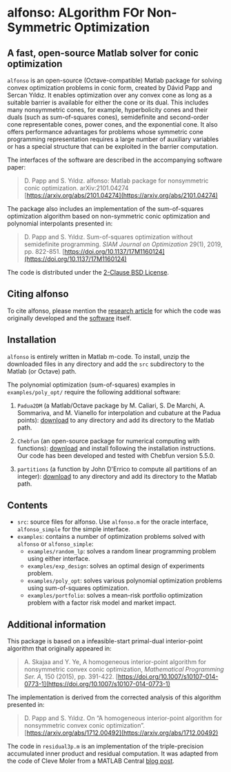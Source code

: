 # alfonso: ALgorithm FOr Non-Symmetric Optimization

## A fast, open-source Matlab solver for conic optimization

`alfonso` is an open-source (Octave-compatible) Matlab package for solving convex optimization problems in conic form, created by Dávid Papp and Sercan Yıldız. It enables optimization over any convex cone as long as a suitable barrier is available for either the cone or its dual. This includes many nonsymmetric cones, for example, hyperbolicity cones and their duals (such as sum-of-squares cones), semidefinite and second-order cone representable cones, power cones, and the exponential cone. It also offers performance advantages for problems whose symmetric cone programming representation requires a large number of auxiliary variables or has a special structure that can be exploited in the barrier computation.

The interfaces of the software are described in the accompanying software paper:
> D. Papp and S. Yıldız. alfonso: Matlab package for nonsymmetric conic optimization. arXiv:2101.04274 [https://arxiv.org/abs/2101.04274](https://arxiv.org/abs/2101.04274) 

The package also includes an implementation of the sum-of-squares optimization algorithm based on non-symmetric conic optimization and polynomial interpolants presented in:

> D. Papp and S. Yıldız. Sum-of-squares optimization without semidefinite programming. *SIAM Journal on Optimization* 29(1), 2019, pp. 822-851. [https://doi.org/10.1137/17M1160124](https://doi.org/10.1137/17M1160124)

The code is distributed under the [2-Clause BSD License](LICENSE).

## Citing alfonso

To cite alfonso, please mention the [research article](https://doi.org/10.1137/17M1160124) for which the code was originally developed and the [software](https://github.com/dpapp-github/alfonso) itself.

## Installation

`alfonso` is entirely written in Matlab m-code. To install, unzip the downloaded files in any directory and add the `src` subdirectory to the Matlab (or Octave) path.

The polynomial optimization (sum-of-squares) examples in `examples/poly_opt/` require the following additional software:

1. `Padua2DM` (a Matlab/Octave package by M. Caliari, S. De Marchi, A. Sommariva, and M. Vianello for interpolation and
cubature at the Padua points): [download](http://profs.sci.univr.it/~caliari/software.htm) to any directory and add its directory to the Matlab path.

2. `Chebfun` (an open-source package for numerical computing with functions): [download](http://www.chebfun.org/download/) and install following the installation instructions.
Our code has been developed and tested with Chebfun version 5.5.0.

3. `partitions` (a function by John D'Errico to compute all partitions of an integer): [download](https://www.mathworks.com/matlabcentral/fileexchange/12009-partitions-of-an-integer) to any directory and add its directory to the Matlab path.

## Contents

* `src`: source files for alfonso. Use `alfonso.m` for the oracle interface, `alfonso_simple` for the simple interface.
* `examples`: contains a number of optimization problems solved with `alfonso` or `alfonso_simple`:
  * `examples/random_lp`: solves a random linear programming problem using either interface.
  * `examples/exp_design`: solves an optimal design of experiments problem.
  * `examples/poly_opt`: solves various polynomial optimization problems using sum-of-squares optimization.
  * `examples/portfolio`: solves a mean-risk portfolio optimization problem with a factor risk model and market impact. 

## Additional information

This package is based on a infeasible-start primal-dual interior-point algorithm that originally appeared in:

> A. Skajaa and Y. Ye, A homogeneous interior-point algorithm for nonsymmetric convex conic optimization, *Mathematical Programming Ser. A*, 150 (2015), pp. 391-422. [https://doi.org/10.1007/s10107-014-0773-1](https://doi.org/10.1007/s10107-014-0773-1)

The implementation is derived from the corrected analysis of this algorithm presented in:

> D. Papp and S. Yıldız. On “A homogeneous interior-point algorithm for nonsymmetric convex conic optimization”. [https://arxiv.org/abs/1712.00492](https://arxiv.org/abs/1712.00492)

The code in `residual3p.m` is an implementation of the triple-precision accumulated inner product and residual computation. It was adapted from the code of Cleve Moler from a MATLAB Central [blog post](
https://blogs.mathworks.com/cleve/2015/03/02/triple-precision-accumlated-inner-product/).
